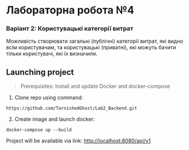 # Лабораторна робота №4

### Варіант 2: Користувацькі категорії витрат

Можливість створювати загальні (публічні) категорії витрат,
які видно всім користувачам, та користувацькі (приватні), які можуть бачити тільки користувачі, які їх визначили.

## Launching project

> Prerequisites: Install and update Docker and docker-compose

1. Clone repo using command:
```
https://github.com/TarnishedGhost/Lab2_Backend.git
```
2. Create image and launch docker:
```
docker-compose up --build
```
Project will be available via link: [http://localhost:8080/api/v1](http://localhost:8080/api/v1)

